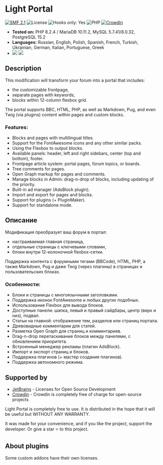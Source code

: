 # Light Portal
[![SMF 2.1](https://img.shields.io/badge/SMF-2.1-ed6033.svg?style=flat)](https://github.com/SimpleMachines/SMF2.1)
![License](https://img.shields.io/github/license/dragomano/light-portal)
![Hooks only: Yes](https://img.shields.io/badge/Hooks%20only-YES-blue)
![PHP](https://img.shields.io/badge/PHP-^8.0-blue.svg?style=flat)
[![Crowdin](https://badges.crowdin.net/light-portal/localized.svg)](https://crowdin.com/project/light-portal)

* **Tested on:** PHP 8.2.4 / MariaDB 10.11.2, MySQL 5.7.41/8.0.32, PostgreSQL 15.2
* **Languages:** Russian, English, Polish, Spanish, French, Turkish, Ukrainian, German, Italian, Portuguese, Greek
* [![](https://img.shields.io/badge/Demo-Forum-brightgreen.svg)](https://demo.dragomano.ru) [![](https://img.shields.io/badge/Docs-Site-orange.svg)](https://dragomano.github.io/Light-Portal/)

## Description
This modification will transform your forum into a portal that includes:
* the customizable frontpage,
* separate pages with keywords,
* blocks within 12-column flexbox grid.

The portal supports BBC, HTML, PHP, as well as Markdown, Pug, and even Twig (via plugins) content within pages and custom blocks.

### Features:
* Blocks and pages with multilingual titles.
* Support for the FontAwesome icons and any other similar packs.
* Using the Flexbox to output blocks.
* Available panels: header, left and right sidebars, center (top and bottom), footer.
* Frontpage article system: portal pages, forum topics, or boards.
* Tree comments for pages.
* Open Graph markup for pages and comments.
* Manage blocks in Admin: drag-n-drop of blocks, including updating of the priority.
* Built-in ad manager (AdsBlock plugin).
* Import and export for pages and blocks.
* Support for plugins (+ PluginMaker).
* Support for standalone mode.

## Описание
Модификация преобразует ваш форум в портал:
* настраиваемая главная страница,
* отдельные страницы с ключевыми словами,
* блоки внутри 12-колоночной flexbox-сетки.

Поддержка контента с форумными тегами (BBCode), HTML, PHP, а также Markdown, Pug и даже Twig (через плагины) в страницах и пользовательских блоках.

### Особенности:
* Блоки и страницы с многоязычными заголовками.
* Поддержка иконок FontAwesome и любых других подобных.
* Использование Flexbox для вывода блоков.
* Доступные панели: шапка, левый и правый сайдбары, центр (верх и низ), подвал.
* Статьи на главной: отображение тем, разделов или страниц портала.
* Древовидные комментарии для статей.
* Разметка Open Graph для страниц и комментариев.
* Drag-n-drop перетаскивание блоков между панелями, с обновлением приоритета.
* Встроенный менеджер рекламы (плагин AdsBlock).
* Импорт и экспорт страниц и блоков.
* Поддержка плагинов (+ мастер создания плагинов).
* Поддержка автономного режима.

## Supported by

* [JetBrains](https://www.jetbrains.com/?from=LightPortal) - Licenses for Open Source Development
* [Crowdin](https://crowdin.com/project/light-portal) - Crowdin is completely free of charge for open-source projects

Light Portal is completely free to use. It is distributed in the hope that it will be useful but WITHOUT ANY WARRANTY.

It was made for your convenience, and if you like the project, support the developer. Or give a star ⭐️ to this project.

## About plugins
Some custom addons have their own licenses.